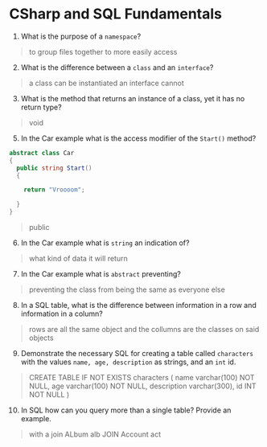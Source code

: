 # CSharp and SQL Fundamentals
01. What is the purpose of a `namespace`?

  > to group files together to more easily access

02. What is the difference between a `class` and an `interface`?

  > a class can be instantiated an interface cannot 

03. What is the method that returns an instance of a class, yet it has no return type?

  > void

05. In the Car example what is the access modifier of the `Start()` method?

  ```c#
  abstract class Car
  {
    public string Start()
    {

      return "Vroooom";

    }
  }
  ```

  > public

06. In the Car example what is `string` an indication of?

  > what kind of data it will return 

07. In the Car example what is `abstract` preventing?

  > preventing the class from being the same as everyone else 

08. In a SQL table, what is the difference between information in a row and information in a column?

  > rows are all the same object and the collumns are the classes on said objects

09. Demonstrate the necessary SQL for creating a table called `characters` with the values `name, age, description` as strings, and an `int` id.

  > CREATE TABLE 
  IF NOT EXISTS characters (
    name varchar(100) NOT NULL,
    age varchar(100) NOT NULL, 
    description varchar(300),
    id INT NOT NULL
  )

10. In SQL how can you query more than a single table? Provide an example.

  > with a join 
ALbum alb JOIN Account act
